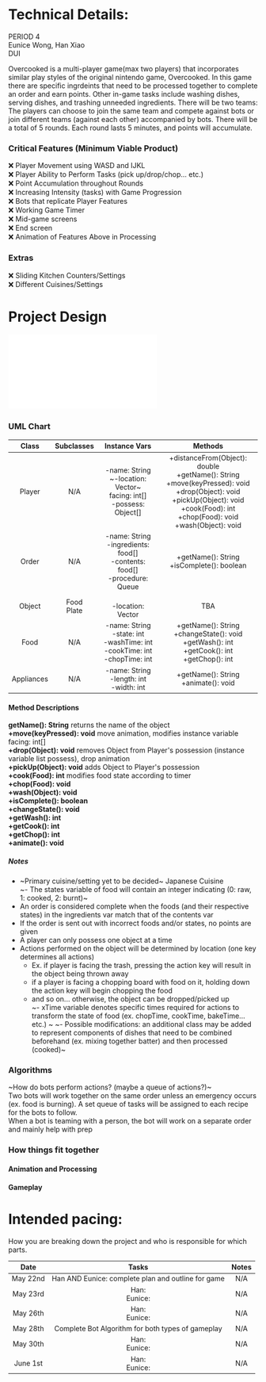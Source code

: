 
# Technical Details:

PERIOD 4  <br/>
Eunice Wong, Han Xiao  <br/>
DUI  <br/>

Overcooked is a multi-player game(max two players) that incorporates similar play styles of the original nintendo game, Overcooked. In this game there are specific ingrdeints that need to be processed together to complete an order and earn points. Other in-game tasks include washing dishes, serving dishes, and trashing unneeded ingredients. There will be two teams: The players can choose to join the same team and compete against bots or join different teams (against each other) accompanied by bots. There will be a total of 5 rounds. Each round lasts 5 minutes, and points will accumulate.

### Critical Features (Minimum Viable Product)
:x: Player Movement using WASD and IJKL  
:x: Player Ability to Perform Tasks (pick up/drop/chop... etc.)  
:x: Point Accumulation throughout Rounds  
:x: Increasing Intensity (tasks) with Game Progression  
:x: Bots that replicate Player Features  
:x: Working Game Timer  
:x: Mid-game screens  
:x: End screen   
:x: Animation of Features Above in Processing  

### Extras
:x: Sliding Kitchen Counters/Settings  
:x: Different Cuisines/Settings  

# Project Design
![Alt text](OvercookedUML.pdf?raw=true "Title" ) 

### UML Chart
| Class       | Subclasses | Instance Vars | Methods |
| :----------:| :---------: | :----------: | :----------: |
| Player      | N/A         | -name: String <br/> ~-location: Vector~ <br/> facing: int[] <br/> -possess: Object[] | +distanceFrom(Object): double <br/> +getName(): String <br/> +move(keyPressed): void <br/> +drop(Object): void <br/> +pickUp(Object): void <br/> +cook(Food): int <br/> +chop(Food): void <br/> +wash(Object): void|
| Order       | N/A         | -name: String <br/> -ingredients: food[] <br/> -contents: food[] <br/> -procedure: Queue| +getName(): String <br/> +isComplete(): boolean |
| Object      | Food <br/> Plate | <br/> -location: Vector      | TBA     |  
| Food   | N/A   | -name: String <br/> -state: int <br/> -washTime: int <br/> -cookTime: int <br/> -chopTime: int | +getName(): String <br/> +changeState(): void <br/> +getWash(): int <br/> +getCook(): int <br/> +getChop(): int|
| Appliances   | N/A   | -name: String <br/> -length: int <br/> -width: int| +getName(): String <br/> +animate(): void|


#### Method Descriptions
**getName(): String**   returns the name of the object<br/>
**+move(keyPressed): void** move animation, modifies instance variable facing: int[]<br/>
**+drop(Object): void**   removes Object from Player's possession (instance variable list possess), drop animation<br/>
**+pickUp(Object): void** adds Object to Player's possession<br/>
**+cook(Food): int** modifies food state according to timer<br/>
**+chop(Food): void** <br/>
**+wash(Object): void**   <br/>
**+isComplete(): boolean**    <br/>
**+changeState(): void** <br/>
**+getWash(): int**    <br/>
**+getCook(): int**    <br/>
**+getChop(): int**    <br/>
**+animate(): void**   <br/>

##### Notes
- ~Primary cuisine/setting yet to be decided~ Japanese Cuisine  
~- The states variable of food will contain an integer indicating (0: raw, 1: cooked, 2: burnt)~
- An order is considered complete when the foods (and their respective states) in the ingredients var match that of the contents var  
- If the order is sent out with incorrect foods and/or states, no points are given
- A player can only possess one object at a time
- Actions performed on the object will be determined by location (one key determines all actions)  
  - Ex. if player is facing the trash, pressing the action key will result in the object being thrown away  
  - if a player is facing a chopping board with food on it, holding down the action key will begin chopping the food  
  - and so on... otherwise, the object can be dropped/picked up  
~- xTime variable denotes specific times required for actions to transform the state of food (ex. chopTime, cookTime, bakeTime... etc.)  ~
~- Possible modifications: an additional class may be added to represent components of dishes that need to be combined beforehand (ex. mixing together batter) and then processed (cooked)~

### Algorithms
~How do bots perform actions? (maybe a queue of actions?)~  
Two bots will work together on the same order unless an emergency occurs (ex. food is burning). A set queue of tasks will be assigned to each recipe for the bots to follow.  
When a bot is teaming with a person, the bot will work on a separate order and mainly help with prep

### How things fit together
#### Animation and Processing
#### Gameplay

# Intended pacing:

How you are breaking down the project and who is responsible for which parts.

| Date       | Tasks         | Notes        |
| :----------: | :---------: | :----------: |
| May 22nd     | Han AND Eunice: complete plan and outline for game | N/A   |
| May 23rd     | Han: <br/> Eunice: | N/A    |
| May 26th     | Han: <br/> Eunice:     | N/A    |
| May 28th     | Complete Bot Algorithm for both types of gameplay  | N/A     |
| May 30th     | Han: <br/> Eunice:      | N/A      |
| June 1st     | Han: <br/> Eunice:      | N/A      |
